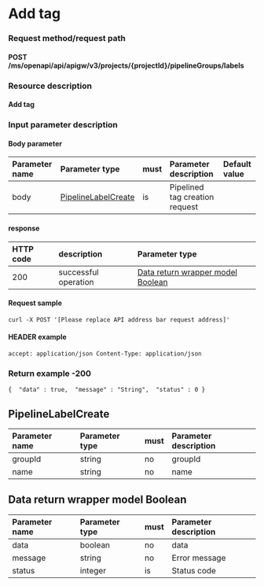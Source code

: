 # Add tag

### Request method/request path

#### POST /ms/openapi/api/apigw/v3/projects/{projectId}/pipelineGroups/labels

### Resource description

#### Add tag

### Input parameter description

#### Body parameter

| Parameter name | Parameter type                    | must | Parameter description          | Default value |
| :------------- | :-------------------------------- | :--- | :----------------------------- | :------------ |
| body           | [PipelineLabelCreate](add-tag.md) | is   | Pipelined tag creation request |               |

#### response

| HTTP code | description          | Parameter type                                  |
| :-------- | :------------------- | :---------------------------------------------- |
| 200       | successful operation | [Data return wrapper model Boolean](add-tag.md) |

#### Request sample

```
curl -X POST '[Please replace API address bar request address]' 
```

#### HEADER example

```
accept: application/json Content-Type: application/json 
```

### Return example -200

```
{  "data" : true,  "message" : "String",  "status" : 0 } 
```

## PipelineLabelCreate

| Parameter name | Parameter type | must | Parameter description |
| :------------- | :------------- | :--- | :-------------------- |
| groupId        | string         | no   | groupId               |
| name           | string         | no   | name                  |

## Data return wrapper model Boolean

| Parameter name | Parameter type | must | Parameter description |
| :------------- | :------------- | :--- | :-------------------- |
| data           | boolean        | no   | data                  |
| message        | string         | no   | Error message         |
| status         | integer        | is   | Status code           |
